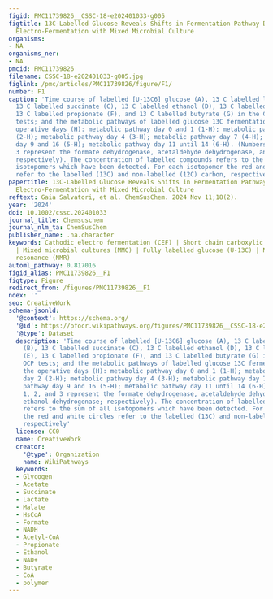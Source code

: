 ```yaml
---
figid: PMC11739826__CSSC-18-e202401033-g005
figtitle: 13C‐Labelled Glucose Reveals Shifts in Fermentation Pathway During Cathodic
  Electro‐Fermentation with Mixed Microbial Culture
organisms:
- NA
organisms_ner:
- NA
pmcid: PMC11739826
filename: CSSC-18-e202401033-g005.jpg
figlink: /pmc/articles/PMC11739826/figure/F1/
number: F1
caption: 'Time course of labelled [U‐13C6] glucose (A), 13 C labelled lactate (B),
  13 C labelled succinate (C), 13 C labelled ethanol (D), 13 C labelled acetate (E),
  13 C labelled propionate (F), and 13 C labelled butyrate (G) in the CEF and OCP
  tests; and the metabolic pathways of labelled glucose 13C fermentation during the
  operative days (H): metabolic pathway day 0 and 1 (1‐H); metabolic pathway day 2
  (2‐H); metabolic pathway day 4 (3‐H); metabolic pathway day 7 (4‐H); metabolic pathway
  day 9 and 16 (5‐H); metabolic pathway day 11 until 14 (6‐H). (Numbers 1, 2, and
  3 represent the formate dehydrogenase, acetaldehyde dehydrogenase, and ethanol dehydrogenase;
  respectively). The concentration of labelled compounds refers to the sum of all
  isotopomers which have been detected. For each isotopomer the red and white circles
  refer to the labelled (13C) and non‐labelled (12C) carbon, respectively'
papertitle: 13C‐Labelled Glucose Reveals Shifts in Fermentation Pathway During Cathodic
  Electro‐Fermentation with Mixed Microbial Culture
reftext: Gaia Salvatori, et al. ChemSusChem. 2024 Nov 11;18(2).
year: '2024'
doi: 10.1002/cssc.202401033
journal_title: Chemsuschem
journal_nlm_ta: ChemSusChem
publisher_name: .na.character
keywords: Cathodic electro fermentation (CEF) | Short chain carboxylic acids (SCCA)
  | Mixed microbial cultures (MMC) | Fully labelled glucose (U-13C) | Nuclear magnetic
  resonance (NMR)
automl_pathway: 0.817016
figid_alias: PMC11739826__F1
figtype: Figure
redirect_from: /figures/PMC11739826__F1
ndex: ''
seo: CreativeWork
schema-jsonld:
  '@context': https://schema.org/
  '@id': https://pfocr.wikipathways.org/figures/PMC11739826__CSSC-18-e202401033-g005.html
  '@type': Dataset
  description: 'Time course of labelled [U‐13C6] glucose (A), 13 C labelled lactate
    (B), 13 C labelled succinate (C), 13 C labelled ethanol (D), 13 C labelled acetate
    (E), 13 C labelled propionate (F), and 13 C labelled butyrate (G) in the CEF and
    OCP tests; and the metabolic pathways of labelled glucose 13C fermentation during
    the operative days (H): metabolic pathway day 0 and 1 (1‐H); metabolic pathway
    day 2 (2‐H); metabolic pathway day 4 (3‐H); metabolic pathway day 7 (4‐H); metabolic
    pathway day 9 and 16 (5‐H); metabolic pathway day 11 until 14 (6‐H). (Numbers
    1, 2, and 3 represent the formate dehydrogenase, acetaldehyde dehydrogenase, and
    ethanol dehydrogenase; respectively). The concentration of labelled compounds
    refers to the sum of all isotopomers which have been detected. For each isotopomer
    the red and white circles refer to the labelled (13C) and non‐labelled (12C) carbon,
    respectively'
  license: CC0
  name: CreativeWork
  creator:
    '@type': Organization
    name: WikiPathways
  keywords:
  - Glycogen
  - Acetate
  - Succinate
  - Lactate
  - Malate
  - HsCoA
  - Formate
  - NADH
  - Acetyl-CoA
  - Propionate
  - Ethanol
  - NAD+
  - Butyrate
  - CoA
  - polymer
---
```

